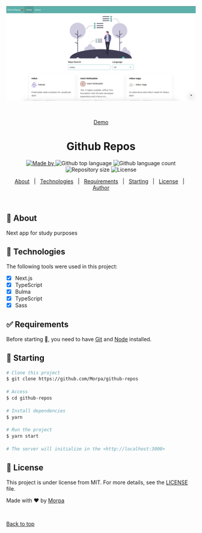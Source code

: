 <div align="center" id="top">
  <img src="./.github/app.png" alt="Github Repos" />

&#xa0;

<a href="https://gitnext.vercel.app/">Demo</a>

</div>

<h1 align="center">Github Repos</h1>

<p align="center">
  <a href="https://www.linkedin.com/in/andremorpanini/" target="_blank" rel="noopener noreferrer">
    <img alt="Made by" src="https://img.shields.io/badge/made%20by-Morpa%20-%23FF9000">
  </a>
  <img alt="Github top language" src="https://img.shields.io/github/languages/top/Morpa/Github-repos?color=56BEB8">

  <img alt="Github language count" src="https://img.shields.io/github/languages/count/Morpa/Github-repos?color=56BEB8">

  <img alt="Repository size" src="https://img.shields.io/github/repo-size/Morpa/Github-repos?color=56BEB8">

  <img alt="License" src="https://img.shields.io/github/license/Morpa/Github-repos?color=56BEB8">

</p>

<!-- Status -->

<!-- <h4 align="center">
	🚧  Github Repos 🚀 Under construction...  🚧
</h4>

<hr> -->

<p align="center">
  <a href="#dart-about">About</a> &#xa0; | &#xa0;
  <a href="#rocket-technologies">Technologies</a> &#xa0; | &#xa0;
  <a href="#white_check_mark-requirements">Requirements</a> &#xa0; | &#xa0;
  <a href="#checkered_flag-starting">Starting</a> &#xa0; | &#xa0;
  <a href="#memo-license">License</a> &#xa0; | &#xa0;
  <a href="https://github.com/Morpa" target="_blank">Author</a>
</p>

<br>

## :dart: About

Next app for study purposes

## :rocket: Technologies

The following tools were used in this project:

- [x] Next.js
- [x] TypeScript
- [x] Bulma
- [x] TypeScript
- [x] Sass

## :white_check_mark: Requirements

Before starting :checkered_flag:, you need to have [Git](https://git-scm.com) and [Node](https://nodejs.org/en/) installed.

## :checkered_flag: Starting

```bash
# Clone this project
$ git clone https://github.com/Morpa/github-repos

# Access
$ cd github-repos

# Install dependencies
$ yarn

# Run the project
$ yarn start

# The server will initialize in the <http://localhost:3000>
```

## :memo: License

This project is under license from MIT. For more details, see the [LICENSE](LICENSE.md) file.

Made with :heart: by <a href="https://github.com/Morpa" target="_blank">Morpa</a>

&#xa0;

<a href="#top">Back to top</a>
